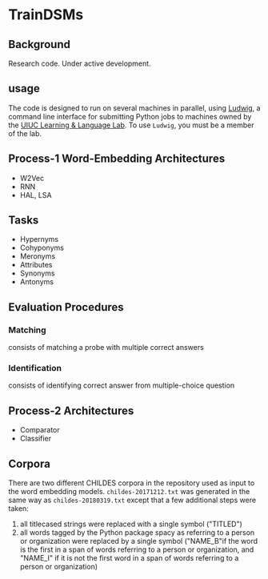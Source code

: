 # TrainDSMs

## Background

Research code. Under active development.


## usage

The code is designed to run on several machines in parallel, using [Ludwig](https://github.com/phueb/Ludwig), a command line interface for submitting Python jobs to machines owned by the [UIUC Learning & Language Lab](http://learninglanguagelab.org/).
To use `Ludwig`, you must be a member of the lab. 

## Process-1 Word-Embedding Architectures

- W2Vec
- RNN
- HAL, LSA

## Tasks

- Hypernyms
- Cohyponyms
- Meronyms
- Attributes
- Synonyms
- Antonyms


## Evaluation Procedures

### Matching
consists of matching a probe with multiple correct answers

### Identification
consists of identifying correct answer from multiple-choice question

## Process-2 Architectures

- Comparator
- Classifier

## Corpora 

There are two different CHILDES corpora in the repository used as input to the word embedding models. 
`childes-20171212.txt` was generated in the same way as `childes-20180319.txt` except that a few additional steps were taken:
1) all titlecased strings were replaced with a single symbol ("TITLED")
2) all words tagged by the Python package spacy as referring to a person or organization were replaced by a single symbol ("NAME_B"if the word is the first in a span of words referring to a person or organization, and "NAME_I" if it is not the first word in a span of words referring to a person or organization)

